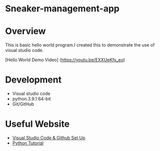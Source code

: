 # Sneaker-management-app
# Overview
This is basic hello world program.I created this to demonstrate the use of visual studio code.

[Hello World Demo Video] (https://youtu.be/EXXUeKfs_eo) 
# Development
* Visual studio code
* python.3.9.1 64-bit
* Git/GitHub
# Useful Website 
* [Visual Studio Code & Github Set Up](https://code.visualstudio.com/docs/editor/versioncontrol)
* [Python Tutorial](https://www.w3schools.com)
